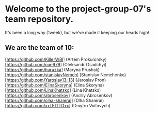 # Welcome to the **project-group-07**'s team repository.

It's been a long way (1week), but we've made it keeping our heads high!

## We are the team of 10:

[https://github.com/KillerWBI] (Artem Prokurorsky)
[https://github.com/ooe979] (Oleksandr Osadchyi)
[https://github.com/huruzka] (Maryna Prushak) 
[https://github.com/stanislavNemch] (Stanislav Nemchenko)
[https://github.com/Yaroslav13-13] (Jaroslav Pron)
[https://github.com/ElinaSkoryna] (Elina Skoryna)
[https://github.com/LinaKhatsko] (Lina Khatsko)
[https://github.com/abrosenkov] (Andriy Abrosenkov)
[https://github.com/olha-shamrai] (Olha Shamrai)
[https://github.com/xxLEITTOxx] (Dmytro Voitovych)
